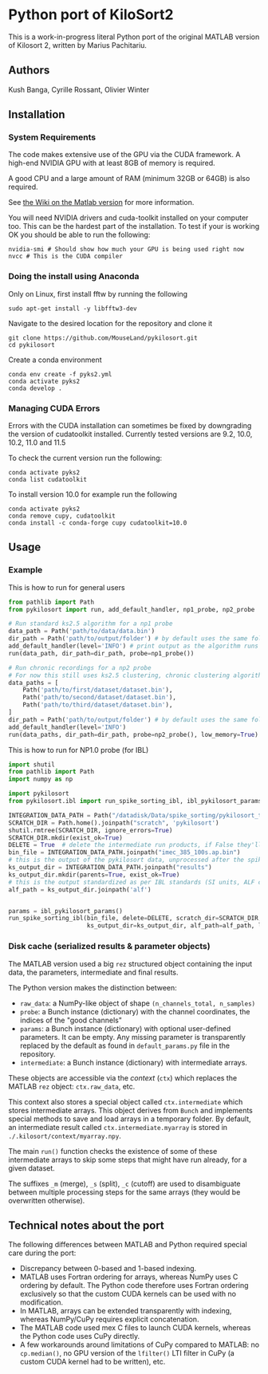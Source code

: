# Python port of KiloSort2

This is a work-in-progress literal Python port of the original MATLAB version of Kilosort 2, written by Marius Pachitariu.

## Authors

Kush Banga, Cyrille Rossant, Olivier Winter

## Installation 

### System Requirements

The code makes extensive use of the GPU via the CUDA framework. A high-end NVIDIA GPU with at least 8GB of memory is required.

A good CPU and a large amount of RAM (minimum 32GB or 64GB) is also required.

See [the Wiki on the Matlab version](https://github.com/MouseLand/Kilosort2/wiki/8.-Hardware-guide) for more information.

<!-- TODO: What OS's does this work on? I am testing with Ubuntu .04. -->

You will need NVIDIA drivers and cuda-toolkit installed on your computer too. This can be the hardest part of the installation. To test if your is working OK you should be able to run the following:
```
nvidia-smi # Should show how much your GPU is being used right now
nvcc # This is the CUDA compiler
```

### Doing the install using Anaconda

Only on Linux, first install fftw by running the following 
    
    sudo apt-get install -y libfftw3-dev

Navigate to the desired location for the repository and clone it

    git clone https://github.com/MouseLand/pykilosort.git
    cd pykilosort

Create a conda environment

    conda env create -f pyks2.yml
    conda activate pyks2
    conda develop .

### Managing CUDA Errors

Errors with the CUDA installation can sometimes be fixed by downgrading
the version of cudatoolkit installed. Currently tested versions are 9.2,
10.0, 10.2, 11.0 and 11.5

To check the current version run the following:

    conda activate pyks2
    conda list cudatoolkit

To install version 10.0 for example run the following

    conda activate pyks2
    conda remove cupy, cudatoolkit
    conda install -c conda-forge cupy cudatoolkit=10.0


## Usage

### Example

This is how to run for general users
```python
from pathlib import Path
from pykilosort import run, add_default_handler, np1_probe, np2_probe

# Run standard ks2.5 algorithm for a np1 probe
data_path = Path('path/to/data/data.bin')
dir_path = Path('path/to/output/folder') # by default uses the same folder as the dataset
add_default_handler(level='INFO') # print output as the algorithm runs
run(data_path, dir_path=dir_path, probe=np1_probe())

# Run chronic recordings for a np2 probe
# For now this still uses ks2.5 clustering, chronic clustering algorithm coming soon!
data_paths = [
    Path('path/to/first/dataset/dataset.bin'),
    Path('path/to/second/dataset/dataset.bin'),
    Path('path/to/third/dataset/dataset.bin'),
]
dir_path = Path('path/to/output/folder') # by default uses the same folder as the first dataset
add_default_handler(level='INFO')
run(data_paths, dir_path=dir_path, probe=np2_probe(), low_memory=True)
```

This is how to run for NP1.0 probe (for IBL)
```python
import shutil
from pathlib import Path
import numpy as np

import pykilosort
from pykilosort.ibl import run_spike_sorting_ibl, ibl_pykilosort_params

INTEGRATION_DATA_PATH = Path("/datadisk/Data/spike_sorting/pykilosort_tests")
SCRATCH_DIR = Path.home().joinpath("scratch", 'pykilosort')
shutil.rmtree(SCRATCH_DIR, ignore_errors=True)
SCRATCH_DIR.mkdir(exist_ok=True)
DELETE = True  # delete the intermediate run products, if False they'll be copied over
bin_file = INTEGRATION_DATA_PATH.joinpath("imec_385_100s.ap.bin")
# this is the output of the pykilosort data, unprocessed after the spike sorter
ks_output_dir = INTEGRATION_DATA_PATH.joinpath("results")
ks_output_dir.mkdir(parents=True, exist_ok=True)
# this is the output standardized as per IBL standards (SI units, ALF convention)
alf_path = ks_output_dir.joinpath('alf')


params = ibl_pykilosort_params()
run_spike_sorting_ibl(bin_file, delete=DELETE, scratch_dir=SCRATCH_DIR,
                      ks_output_dir=ks_output_dir, alf_path=alf_path, log_level='DEBUG', params=params)
```

### Disk cache (serialized results & parameter objects)

The MATLAB version used a big `rez` structured object containing the input data, the parameters, intermediate and final results.

The Python version makes the distinction between:

- `raw_data`: a NumPy-like object of shape `(n_channels_total, n_samples)`
- `probe`: a Bunch instance (dictionary) with the channel coordinates, the indices of the "good channels"
- `params`: a Bunch instance (dictionary) with optional user-defined parameters. It can be empty. Any missing parameter is transparently replaced by the default as found in `default_params.py` file in the repository.
- `intermediate`: a Bunch instance (dictionary) with intermediate arrays.

These objects are accessible via the *context* (`ctx`) which replaces the MATLAB `rez` object: `ctx.raw_data`, etc.

This context also stores a special object called `ctx.intermediate` which stores intermediate arrays. This object derives from `Bunch` and implements special methods to save and load arrays in a temporary folder. By default, an intermediate result called `ctx.intermediate.myarray` is stored in `./.kilosort/context/myarray.npy`.

The main `run()` function checks the existence of some of these intermediate arrays to skip some steps that might have run already, for a given dataset.

The suffixes `_m` (merge), `_s` (split), `_c` (cutoff) are used to disambiguate between multiple processing steps for the same arrays (they would be overwritten otherwise).


## Technical notes about the port

The following differences between MATLAB and Python required special care during the port:

* Discrepancy between 0-based and 1-based indexing.
* MATLAB uses Fortran ordering for arrays, whereas NumPy uses C ordering by default. The Python code therefore uses Fortran ordering exclusively so that the custom CUDA kernels can be used with no modification.
* In MATLAB, arrays can be extended transparently with indexing, whereas NumPy/CuPy requires explicit concatenation.
* The MATLAB code used mex C files to launch CUDA kernels, whereas the Python code uses CuPy directly.
* A few workarounds around limitations of CuPy compared to MATLAB: no `cp.median()`, no GPU version of the `lfilter()` LTI filter in CuPy (a custom CUDA kernel had to be written), etc.
